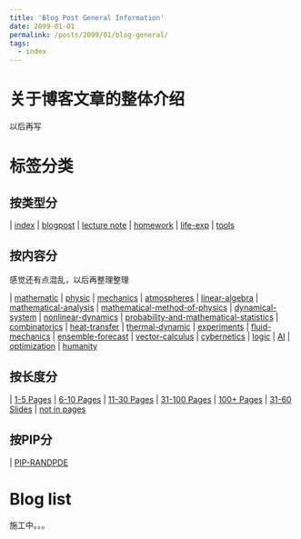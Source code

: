 ```yaml
---
title: 'Blog Post General Information'
date: 2099-01-01
permalink: /posts/2099/01/blog-general/
tags:
  - index
---
```


关于博客文章的整体介绍
======
以后再写

标签分类
======
按类型分
------
| [index](/tags/#index)
| [blogpost](/tags/#blogpost)
| [lecture note](/tags/#lecnote)
| [homework](/tags/#homework)
| [life-exp](/tags/#life-exp)
| [tools](/tags/#tools)

按内容分
------
感觉还有点混乱，以后再整理整理

| [mathematic](/tags/#mathematic)
| [physic](/tags/#physic)
| [mechanics](/tags/#mechanics)
| [atmospheres](/tags/#atmospheres)
| [linear-algebra](/tags/#linear-algebra)
| [mathematical-analysis](/tags/#mathematical-analysis)
| [mathematical-method-of-physics](/tags/#mathematical-method-of-physics)
| [dynamical-system](/tags/#dynamical-system)
| [nonlinear-dynamics](/tags/#nonlinear-dynamics)
| [probability-and-mathematical-statistics](/tags/#probability-and-mathematical-statistics)
| [combinatorics](/tags/#combinatorics)
| [heat-transfer](/tags/#heat-transfer)
| [thermal-dynamic](/tags/#thermal-dynamic)
| [experiments](/tags/#experiments)
| [fluid-mechanics](/tags/#fluid-mechanics)
| [ensemble-forecast](/tags/#ensemble-forecast)
| [vector-calculus](/tags/#vector-calculus)
| [cybernetics](/tags/#cybernetics)
| [logic](/tags/#logic)
| [AI](/tags/#ai)
| [optimization](/tags/#optimization)
| [humanity](/tags/#humanity)

按长度分
------
| [1-5 Pages](/tags/#1-5-pages)
| [6-10 Pages](/tags/#6-10-pages)
| [11-30 Pages](/tags/#11-30-pages)
| [31-100 Pages](/tags/#31-100-pages)
| [100+ Pages](/tags/#100-pages)
| [31-60 Slides](/tags/#31-60-slides)
| [not in pages](/tags/#not-in-pages)

按PIP分
------
| [PIP-RANDPDE](/tags/#pip-randpde)

Blog list
======
施工中。。。